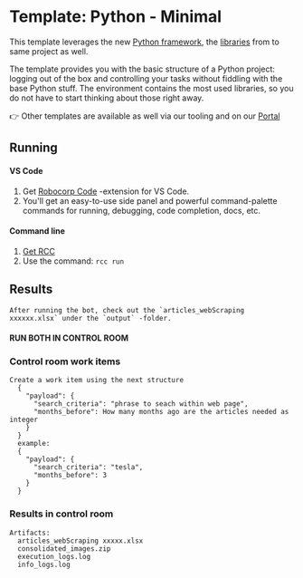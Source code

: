 # Template: Python - Minimal

This template leverages the new [Python framework](https://github.com/robocorp/robocorp), the [libraries](https://github.com/robocorp/robocorp/blob/master/docs/README.md#python-libraries) from to same project as well.

The template provides you with the basic structure of a Python project: logging out of the box and controlling your tasks without fiddling with the base Python stuff. The environment contains the most used libraries, so you do not have to start thinking about those right away. 

👉 Other templates are available as well via our tooling and on our [Portal](https://robocorp.com/portal/tag/template)

## Running

#### VS Code
1. Get [Robocorp Code](https://robocorp.com/docs/developer-tools/visual-studio-code/extension-features) -extension for VS Code.
1. You'll get an easy-to-use side panel and powerful command-palette commands for running, debugging, code completion, docs, etc.

#### Command line

1. [Get RCC](https://github.com/robocorp/rcc?tab=readme-ov-file#getting-started)
1. Use the command: `rcc run`

## Results
    After running the bot, check out the `articles_webScraping xxxxxx.xlsx` under the `output` -folder.

#### RUN BOTH IN CONTROL ROOM
### Control room work items
    Create a work item using the next structure
      {
        "payload": {
          "search_criteria": "phrase to seach within web page",
          "months_before": How many months ago are the articles needed as integer
        }
      }
      example:
      {
        "payload": {
          "search_criteria": "tesla",
          "months_before": 3
        }
      }

### Results in control room
    Artifacts:
      articles_webScraping xxxxx.xlsx
      consolidated_images.zip
      execution_logs.log
      info_logs.log





